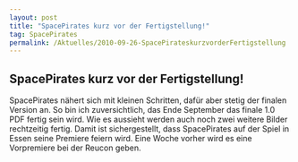 ```yaml
---
layout: post
title: "SpacePirates kurz vor der Fertigstellung!"
tag: SpacePirates
permalink: /Aktuelles/2010-09-26-SpacePirateskurzvorderFertigstellung
---
```


## SpacePirates kurz vor der Fertigstellung!

SpacePirates nähert sich mit kleinen Schritten, dafür aber stetig der finalen Version an. So bin ich zuversichtlich, das Ende September das finale 1.0 PDF fertig sein wird. Wie es aussieht werden auch noch zwei weitere Bilder rechtzeitig fertig. Damit ist sichergestellt, dass SpacePirates auf der Spiel in Essen seine Premiere feiern wird. Eine Woche vorher wird es eine Vorpremiere bei der Reucon geben.


